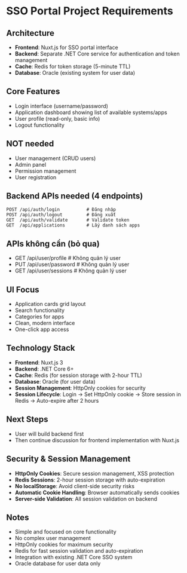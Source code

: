 # SSO Portal Project Requirements

## Architecture
- **Frontend**: Nuxt.js for SSO portal interface
- **Backend**: Separate .NET Core service for authentication and token management
- **Cache**: Redis for token storage (5-minute TTL)
- **Database**: Oracle (existing system for user data)

## Core Features
- Login interface (username/password)
- Application dashboard showing list of available systems/apps
- User profile (read-only, basic info)
- Logout functionality

## NOT needed
- User management (CRUD users)
- Admin panel
- Permission management
- User registration

## Backend APIs needed (4 endpoints)
```
POST /api/auth/login          # Đăng nhập
POST /api/auth/logout         # Đăng xuất
GET  /api/auth/validate       # Validate token
GET  /api/applications        # Lấy danh sách apps
```

## APIs không cần (bỏ qua)
- GET /api/user/profile        # Không quản lý user
- PUT /api/user/password       # Không quản lý user
- GET /api/user/sessions       # Không quản lý user

## UI Focus
- Application cards grid layout
- Search functionality
- Categories for apps
- Clean, modern interface
- One-click app access

## Technology Stack
- **Frontend**: Nuxt.js 3
- **Backend**: .NET Core 6+
- **Cache**: Redis (for session storage with 2-hour TTL)
- **Database**: Oracle (for user data)
- **Session Management**: HttpOnly cookies for security
- **Session Lifecycle**: Login → Set HttpOnly cookie → Store session in Redis → Auto-expire after 2 hours

## Next Steps
- User will build backend first
- Then continue discussion for frontend implementation with Nuxt.js

## Security & Session Management
- **HttpOnly Cookies**: Secure session management, XSS protection
- **Redis Sessions**: 2-hour session storage with auto-expiration
- **No localStorage**: Avoid client-side security risks
- **Automatic Cookie Handling**: Browser automatically sends cookies
- **Server-side Validation**: All session validation on backend

## Notes
- Simple and focused on core functionality
- No complex user management
- HttpOnly cookies for maximum security
- Redis for fast session validation and auto-expiration
- Integration with existing .NET Core SSO system
- Oracle database for user data only
